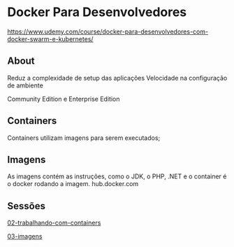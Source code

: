 # Docker Para Desenvolvedores

https://www.udemy.com/course/docker-para-desenvolvedores-com-docker-swarm-e-kubernetes/

## About

Reduz a complexidade de setup das aplicações
Velocidade na configuração de ambiente

Community Edition e Enterprise Edition

## Containers

Containers utilizam imagens para serem executados;

## Imagens

As imagens contém as instruções, como o JDK, o PHP, .NET e o container é o docker rodando a imagem.
hub.docker.com

## Sessões

[02-trabalhando-com-containers](02-containers.md)

[03-imagens](03-images.md)